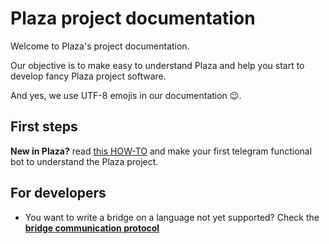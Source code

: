# Plaza project documentation

Welcome to Plaza's project documentation.

Our objective is to make easy to understand Plaza and help you start to develop fancy Plaza project software.

And yes, we use UTF-8 emojis in our documentation 😉.


## First steps

**New in Plaza?** read [this HOW-TO](HOWTO-start) and make your first telegram functional bot to understand the Plaza project.


## For developers

* You want to write a bridge on a language not yet supported? Check the **[bridge communication protocol](./bridge-communication-protocol)**
